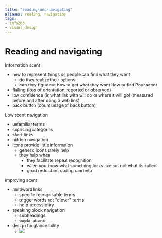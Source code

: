 ```yaml
---
title: "reading-and-navigating"
aliases: reading, navigating
tags: 
- info203 
- visual_design
---
```


# Reading and navigating
Information scent
- how to represent things so people can find what they want
	- do they realize their options
	- can they figue out how to get what they want
How to find Poor scent
- flailing (loss of orientation, reported or observed)
- low confidence (in what link with will do or where it will go) (measured before and after using a web link)
- back button (count usage of back button)

Low scent navigation
- unfamiliar terms
- suprising categories
- short links
- hidden navigation
- icons provide little information
	- generic icons rarely help
	- they help when 
		- they facilitate repeat recognition
		- when you know what something looks like but not what its called
		- good redundant coding can help

improving scent
- multiword links
	- specific recognisable terms
	- trigger words not "clever" terms
	- help accessibility
- speaking block navigation
	- subheadings
	- explanations
- design for glanceability
	- ![](https://i.imgur.com/pMNYIUB.png)
